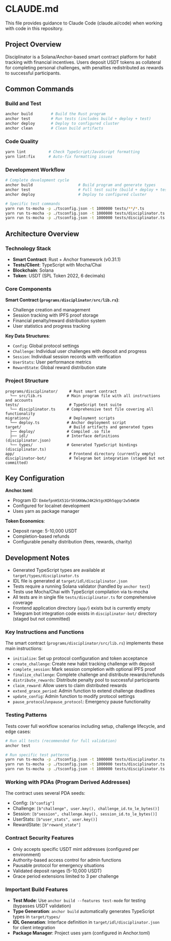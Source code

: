 # CLAUDE.md

This file provides guidance to Claude Code (claude.ai/code) when working with code in this repository.

## Project Overview

Disciplinator is a Solana/Anchor-based smart contract platform for habit tracking with financial incentives. Users deposit USDT tokens as collateral for completing personal challenges, with penalties redistributed as rewards to successful participants.

## Common Commands

### Build and Test
```bash
anchor build        # Build the Rust program
anchor test         # Run tests (includes build + deploy + test)
anchor deploy       # Deploy to configured cluster
anchor clean        # Clean build artifacts
```

### Code Quality
```bash
yarn lint          # Check TypeScript/JavaScript formatting
yarn lint:fix      # Auto-fix formatting issues
```

### Development Workflow
```bash
# Complete development cycle
anchor build                    # Build program and generate types
anchor test                     # Full test suite (build + deploy + test)
anchor deploy                   # Deploy to configured cluster

# Specific test commands
yarn run ts-mocha -p ./tsconfig.json -t 1000000 tests/**/*.ts              # All tests
yarn run ts-mocha -p ./tsconfig.json -t 1000000 tests/disciplinator.ts     # Main test file
yarn run ts-mocha -p ./tsconfig.json -t 1000000 tests/disciplinator.ts -g "pattern"  # Specific tests
```

## Architecture Overview

### Technology Stack
- **Smart Contract**: Rust + Anchor framework (v0.31.1)
- **Tests/Client**: TypeScript with Mocha/Chai
- **Blockchain**: Solana
- **Token**: USDT (SPL Token 2022, 6 decimals)

### Core Components

**Smart Contract (`programs/disciplinator/src/lib.rs`)**:
- Challenge creation and management
- Session tracking with IPFS proof storage
- Financial penalty/reward distribution system
- User statistics and progress tracking

**Key Data Structures**:
- `Config`: Global protocol settings
- `Challenge`: Individual user challenges with deposit and progress
- `Session`: Individual session records with verification
- `UserStats`: User performance metrics
- `RewardState`: Global reward distribution state

### Project Structure
```
programs/disciplinator/     # Rust smart contract
  └── src/lib.rs           # Main program file with all instructions and accounts
tests/                      # TypeScript test suite
  └── disciplinator.ts     # Comprehensive test file covering all functionality
migrations/                 # Deployment scripts
  └── deploy.ts            # Anchor deployment script
target/                     # Build artifacts and generated types
  ├── deploy/              # Compiled .so file
  ├── idl/                 # Interface definitions (disciplinator.json)
  └── types/               # Generated TypeScript bindings (disciplinator.ts)
app/                        # Frontend directory (currently empty)
disciplinator-bot/          # Telegram bot integration (staged but not committed)
```

## Key Configuration

**Anchor.toml**: 
- Program ID: `Em4efpnH5X51Gr5hSKKWwJ4K2ktgcKDh5qgqr2w54WSH`
- Configured for localnet development
- Uses yarn as package manager

**Token Economics**:
- Deposit range: 5-10,000 USDT
- Completion-based refunds
- Configurable penalty distribution (fees, rewards, charity)

## Development Notes

- Generated TypeScript types are available at `target/types/disciplinator.ts`
- IDL file is generated at `target/idl/disciplinator.json`
- Tests require a running Solana validator (handled by `anchor test`)
- Tests use Mocha/Chai with TypeScript compilation via ts-mocha
- All tests are in single file `tests/disciplinator.ts` for comprehensive coverage
- Frontend application directory (`app/`) exists but is currently empty
- Telegram bot integration code exists in `disciplinator-bot/` directory (staged but not committed)

### Key Instructions and Functions

The smart contract (`programs/disciplinator/src/lib.rs`) implements these main instructions:
- `initialize`: Set up protocol configuration and token acceptance
- `create_challenge`: Create new habit tracking challenge with deposit
- `complete_session`: Mark session completion with optional IPFS proof
- `finalize_challenge`: Complete challenge and distribute rewards/refunds
- `distribute_rewards`: Distribute penalty pool to successful participants
- `claim_reward`: Allow users to claim distributed rewards
- `extend_grace_period`: Admin function to extend challenge deadlines
- `update_config`: Admin function to modify protocol settings
- `pause_protocol`/`unpause_protocol`: Emergency pause functionality

### Testing Patterns

Tests cover full workflow scenarios including setup, challenge lifecycle, and edge cases:
```bash
# Run all tests (recommended for full validation)
anchor test

# Run specific test patterns
yarn run ts-mocha -p ./tsconfig.json -t 1000000 tests/disciplinator.ts -g "initialize"
yarn run ts-mocha -p ./tsconfig.json -t 1000000 tests/disciplinator.ts -g "challenge"
yarn run ts-mocha -p ./tsconfig.json -t 1000000 tests/disciplinator.ts -g "reward"
```

### Working with PDAs (Program Derived Addresses)

The contract uses several PDA seeds:
- Config: `[b"config"]`
- Challenge: `[b"challenge", user.key(), challenge_id.to_le_bytes()]`
- Session: `[b"session", challenge.key(), session_id.to_le_bytes()]`
- UserStats: `[b"user_stats", user.key()]`
- RewardState: `[b"reward_state"]`

### Contract Security Features

- Only accepts specific USDT mint addresses (configured per environment)
- Authority-based access control for admin functions
- Pausable protocol for emergency situations
- Validated deposit ranges (5-10,000 USDT)
- Grace period extensions limited to 3 per challenge

### Important Build Features

- **Test Mode**: Use `anchor build --features test-mode` for testing (bypasses USDT validation)
- **Type Generation**: `anchor build` automatically generates TypeScript types in `target/types/`
- **IDL Generation**: Interface definition in `target/idl/disciplinator.json` for client integration
- **Package Manager**: Project uses yarn (configured in Anchor.toml)
